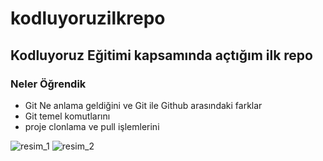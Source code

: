 # kodluyoruzilkrepo

## Kodluyoruz Eğitimi kapsamında açtığım ilk repo

### Neler Öğrendik

- Git Ne anlama geldiğini ve Git ile Github arasındaki farklar
- Git temel komutlarını
- proje clonlama ve pull işlemlerini

![resim_1](/kodluyoruzilkrepo/Screenshot_1.jpg)
![resim_2](/kodluyoruzilkrepo/Screenshot_2.jpg)
